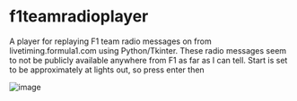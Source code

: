 # f1teamradioplayer

A player for replaying F1 team radio messages on from livetiming.formula1.com using Python/Tkinter. These radio messages seem to not be publicly available anywhere from F1 as far as I can tell. Start is set to be approximately at lights out, so press enter then

![image](https://github.com/fifisaac/f1teamradioplayer/assets/99099211/84907f31-37da-469b-9f76-16104c875cb1)
